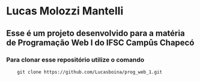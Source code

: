 # Lucas Molozzi Mantelli
## Esse é um projeto desenvolvido para a matéria de  Programação Web I do IFSC Campûs Chapecó

### Para clonar esse repositório utilize o comando 

``` 
    git clone https://github.com/Lucasboina/prog_web_1.git
 ```